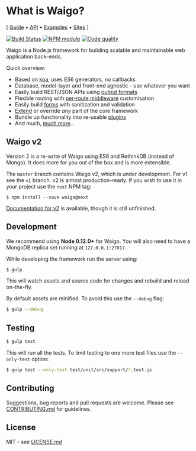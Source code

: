 # What is Waigo?

\[ [Guide](http://waigojs.com/guide.html) • [API](http://waigojs.com/api/) • [Examples](http://waigojs.com/examples/) • [Sites](http://waigojs.com/sites.html) \]

[![Build Status](https://secure.travis-ci.org/waigo/waigo.png)](http://travis-ci.org/waigo/waigo) [![NPM module](https://badge.fury.io/js/waigo.png)](https://npmjs.org/package/waigo) [![Code quality](https://codeclimate.com/github/waigo/waigo.png)](https://codeclimate.com/github/waigo/waigo)

Waigo is a Node.js framework for building scalable and maintainable web 
application back-ends.


Quick overview:

 * Based on [koa](http://koajs.com/), uses ES6 generators, no callbacks
 * Database, model-layer and front-end agnostic - use whatever you want
 * Easily build REST/JSON APIs using [output formats](#views-and-output-formats)
 * Flexible routing with [per-route middleware](#routing) customisation
 * Easily build [forms](#forms) with sanitization and validation
 * [Extend](#extend-and-override) or override _any_ part of the core framework
 * Bundle up functionality into re-usable [plugins](#plugins)
 * And much, [much more](http://waigojs.com)..

## Waigo v2

Version 2 is a re-write of Waigo using ES6 and RethinkDB (instead of Mongo). It 
does more for you out of the box and is more extensible.

The `master` branch contains Waigo v2, which is under development. For v1 see the `v1` branch. v2 is almost production-ready. If you wish to use it in your project use the 
`next` NPM tag:

```shell
$ npm install --save waigo@next
```

[Documentation for v2](https://hiddentao.gitbooks.io/waigo-documentation/content/) is available, though it is still unfinished.
 

## Development 

We recommend using **Node 0.12.0+** for Waigo. You will also need to have a 
MongoDB replica set running at `127.0.0.1:27017`.

While developing the framework run the server using:

```bash
$ gulp
```

This will watch assets and source code for changes and rebuild and reload 
on-the-fly.

By default assets are minified. To avoid this use the `--debug` flag:

```bash
$ gulp --debug
```

## Testing

```bash
$ gulp test
```

This will run all the tests. To limit testing to one more test files use the 
`--only-test` option:

```bash
$ gulp test --only-test test/unit/src/support/*.test.js
```



## Contributing

Suggestions, bug reports and pull requests are welcome. Please see [CONTRIBUTING.md](https://github.com/waigo/waigo/blob/master/CONTRIBUTING.md) for guidelines.

## License

MIT - see [LICENSE.md](https://github.com/waigo/waigo/blob/master/LICENSE.md)

